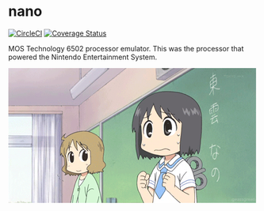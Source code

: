 # nano

[![CircleCI](https://circleci.com/gh/Ruenzuo/nano.svg?style=svg&circle-token=85fb121059720e45368c452ece257421f4458093)](https://circleci.com/gh/Ruenzuo/nano) [![Coverage Status](https://coveralls.io/repos/github/Ruenzuo/nano/badge.svg?branch=master)](https://coveralls.io/github/Ruenzuo/nano?branch=master)

MOS Technology 6502 processor emulator. This was the processor that powered the Nintendo Entertainment System.

![nano](https://github.com/Ruenzuo/nano/blob/master/.github/nano.gif?raw=true)
